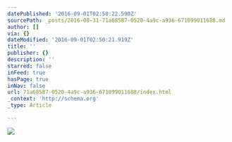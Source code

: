 ```yaml
---
datePublished: '2016-09-01T02:50:22.590Z'
sourcePath: _posts/2016-08-31-71a68587-0520-4a9c-a936-671099011688.md
author: []
via: {}
dateModified: '2016-09-01T02:50:21.919Z'
title: ''
publisher: {}
description: ''
starred: false
inFeed: true
hasPage: true
inNav: false
url: 71a68587-0520-4a9c-a936-671099011688/index.html
_context: 'http://schema.org'
_type: Article

---
```

![](https://the-grid-user-content.s3-us-west-2.amazonaws.com/5c58df29-a4e5-4864-bca7-78b62cd61b98.jpg)